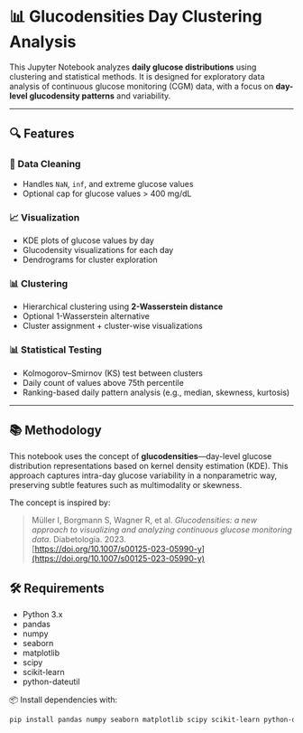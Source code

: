 # 📊 Glucodensities Day Clustering Analysis

This Jupyter Notebook analyzes **daily glucose distributions** using clustering and statistical methods. It is designed for exploratory data analysis of continuous glucose monitoring (CGM) data, with a focus on **day-level glucodensity patterns** and variability.

---

## 🔍 Features

### 🧹 Data Cleaning
- Handles `NaN`, `inf`, and extreme glucose values
- Optional cap for glucose values > 400 mg/dL

### 📈 Visualization
- KDE plots of glucose values by day
- Glucodensity visualizations for each day
- Dendrograms for cluster exploration

### 📊 Clustering
- Hierarchical clustering using **2-Wasserstein distance**
- Optional 1-Wasserstein alternative
- Cluster assignment + cluster-wise visualizations

### 📊 Statistical Testing
- Kolmogorov–Smirnov (KS) test between clusters
- Daily count of values above 75th percentile
- Ranking-based daily pattern analysis (e.g., median, skewness, kurtosis)

---

## 📚 Methodology

This notebook uses the concept of **glucodensities**—day-level glucose distribution representations based on kernel density estimation (KDE). This approach captures intra-day glucose variability in a nonparametric way, preserving subtle features such as multimodality or skewness.

The concept is inspired by:

> Müller I, Borgmann S, Wagner R, et al. *Glucodensities: a new approach to visualizing and analyzing continuous glucose monitoring data*. Diabetologia. 2023.  
> [https://doi.org/10.1007/s00125-023-05990-y](https://doi.org/10.1007/s00125-023-05990-y)

## 🛠️ Requirements

- Python 3.x  
- pandas  
- numpy  
- seaborn  
- matplotlib  
- scipy  
- scikit-learn  
- python-dateutil  

📦 Install dependencies with:

```bash
pip install pandas numpy seaborn matplotlib scipy scikit-learn python-dateutil


